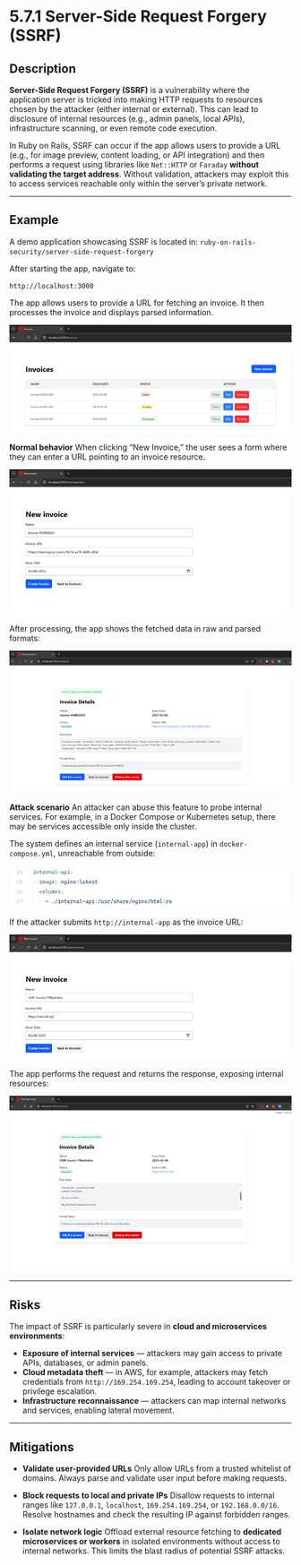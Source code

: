 # 5.7.1 Server-Side Request Forgery (SSRF)

## Description

**Server-Side Request Forgery (SSRF)** is a vulnerability where the application server is tricked into making HTTP requests to resources chosen by the attacker (either internal or external). This can lead to disclosure of internal resources (e.g., admin panels, local APIs), infrastructure scanning, or even remote code execution.

In Ruby on Rails, SSRF can occur if the app allows users to provide a URL (e.g., for image preview, content loading, or API integration) and then performs a request using libraries like `Net::HTTP` or `Faraday` **without validating the target address**. Without validation, attackers may exploit this to access services reachable only within the server’s private network.

---

## Example

A demo application showcasing SSRF is located in:
`ruby-on-rails-security/server-side-request-forgery`

After starting the app, navigate to:

```
http://localhost:3000
```

The app allows users to provide a URL for fetching an invoice. It then processes the invoice and displays parsed information.

<!-- Figure 129: Homepage of invoice management app -->
![alt text](image.png)

**Normal behavior**
When clicking “New Invoice,” the user sees a form where they can enter a URL pointing to an invoice resource.

<!-- Figure 130: New invoice form with URL field -->
![alt text](image-1.png)

After processing, the app shows the fetched data in raw and parsed formats:

<!-- Figure 131: Invoice details after successful fetch -->
![alt text](image-2.png)

**Attack scenario**
An attacker can abuse this feature to probe internal services. For example, in a Docker Compose or Kubernetes setup, there may be services accessible only inside the cluster.

The system defines an internal service (`internal-app`) in `docker-compose.yml`, unreachable from outside:

<!-- Figure 132: Docker Compose config of internal service -->
![alt text](image-3.png)

If the attacker submits `http://internal-app` as the invoice URL:

<!-- Figure 133: Invoice form with internal service URL -->
![alt text](image-4.png)

The app performs the request and returns the response, exposing internal resources:

<!-- Figure 134: Successful SSRF attack exposing internal-api -->
![alt text](image-5.png)

---

## Risks

The impact of SSRF is particularly severe in **cloud and microservices environments**:

* **Exposure of internal services** — attackers may gain access to private APIs, databases, or admin panels.
* **Cloud metadata theft** — in AWS, for example, attackers may fetch credentials from `http://169.254.169.254`, leading to account takeover or privilege escalation.
* **Infrastructure reconnaissance** — attackers can map internal networks and services, enabling lateral movement.

---

## Mitigations

* **Validate user-provided URLs**
  Only allow URLs from a trusted whitelist of domains. Always parse and validate user input before making requests.

* **Block requests to local and private IPs**
  Disallow requests to internal ranges like `127.0.0.1`, `localhost`, `169.254.169.254`, or `192.168.0.0/16`. Resolve hostnames and check the resulting IP against forbidden ranges.

* **Isolate network logic**
  Offload external resource fetching to **dedicated microservices or workers** in isolated environments without access to internal networks. This limits the blast radius of potential SSRF attacks.
